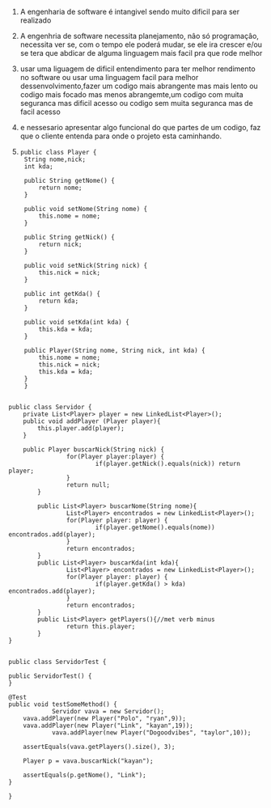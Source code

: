 1) A engenharia de software é intangivel sendo muito dificil para ser realizado

2) A engenhria de software necessita planejamento, nâo só programaçâo, necessita ver se, com o tempo ele poderá mudar, se ele ira crescer e/ou se tera que abdicar de alguma linguagem mais facil pra que rode melhor

3) usar uma liguagem de dificil entendimento para ter melhor rendimento no software ou usar uma linguagem facil para melhor dessenvolvimento,fazer um codigo mais abrangente mas mais lento ou codigo mais focado mas menos abrangemte,um codigo com muita seguranca mas dificil acesso ou codigo sem muita seguranca mas de facil acesso

4) e nessesario apresentar algo funcional do que partes de um codigo, faz que o cliente entenda para onde o projeto esta caminhando.

5) ```
   public class Player {
    String nome,nick;
    int kda;

    public String getNome() {
        return nome;
    }

    public void setNome(String nome) {
        this.nome = nome;
    }

    public String getNick() {
        return nick;
    }

    public void setNick(String nick) {
        this.nick = nick;
    }

    public int getKda() {
        return kda;
    }

    public void setKda(int kda) {
        this.kda = kda;
    }

    public Player(String nome, String nick, int kda) {
        this.nome = nome;
        this.nick = nick;
        this.kda = kda;
    }
    }
```
```
    public class Servidor {
        private List<Player> player = new LinkedList<Player>();
        public void addPlayer (Player player){
            this.player.add(player);
        }

        public Player buscarNick(String nick) {
                    for(Player player:player) {
                            if(player.getNick().equals(nick)) return player;
                    }
                    return null;
            }

            public List<Player> buscarNome(String nome){
                    List<Player> encontrados = new LinkedList<Player>();
                    for(Player player: player) {
                            if(player.getNome().equals(nome)) encontrados.add(player);
                    }
                    return encontrados;
            }
            public List<Player> buscarKda(int kda){
                    List<Player> encontrados = new LinkedList<Player>();
                    for(Player player: player) {
                            if(player.getKda() > kda) encontrados.add(player);
                    }
                    return encontrados;
            }
            public List<Player> getPlayers(){//met verb minus
                    return this.player;
            }
    }
```
```
    public class ServidorTest {
    
    public ServidorTest() {
    }

    @Test
    public void testSomeMethod() {
                Servidor vava = new Servidor();
		vava.addPlayer(new Player("Polo", "ryan",9));
		vava.addPlayer(new Player("Link", "kayan",19));
                vava.addPlayer(new Player("Dogoodvibes", "taylor",10));
		
		assertEquals(vava.getPlayers().size(), 3);
		
		Player p = vava.buscarNick("kayan");
		
		assertEquals(p.getNome(), "Link");
    }
    
    } 
```
